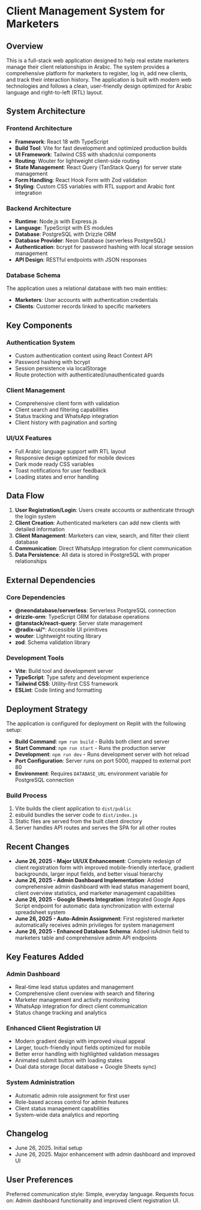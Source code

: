 # Client Management System for Marketers

## Overview

This is a full-stack web application designed to help real estate marketers manage their client relationships in Arabic. The system provides a comprehensive platform for marketers to register, log in, add new clients, and track their interaction history. The application is built with modern web technologies and follows a clean, user-friendly design optimized for Arabic language and right-to-left (RTL) layout.

## System Architecture

### Frontend Architecture
- **Framework**: React 18 with TypeScript
- **Build Tool**: Vite for fast development and optimized production builds
- **UI Framework**: Tailwind CSS with shadcn/ui components
- **Routing**: Wouter for lightweight client-side routing
- **State Management**: React Query (TanStack Query) for server state management
- **Form Handling**: React Hook Form with Zod validation
- **Styling**: Custom CSS variables with RTL support and Arabic font integration

### Backend Architecture
- **Runtime**: Node.js with Express.js
- **Language**: TypeScript with ES modules
- **Database**: PostgreSQL with Drizzle ORM
- **Database Provider**: Neon Database (serverless PostgreSQL)
- **Authentication**: bcrypt for password hashing with local storage session management
- **API Design**: RESTful endpoints with JSON responses

### Database Schema
The application uses a relational database with two main entities:
- **Marketers**: User accounts with authentication credentials
- **Clients**: Customer records linked to specific marketers

## Key Components

### Authentication System
- Custom authentication context using React Context API
- Password hashing with bcrypt
- Session persistence via localStorage
- Route protection with authenticated/unauthenticated guards

### Client Management
- Comprehensive client form with validation
- Client search and filtering capabilities
- Status tracking and WhatsApp integration
- Client history with pagination and sorting

### UI/UX Features
- Full Arabic language support with RTL layout
- Responsive design optimized for mobile devices
- Dark mode ready CSS variables
- Toast notifications for user feedback
- Loading states and error handling

## Data Flow

1. **User Registration/Login**: Users create accounts or authenticate through the login system
2. **Client Creation**: Authenticated marketers can add new clients with detailed information
3. **Client Management**: Marketers can view, search, and filter their client database
4. **Communication**: Direct WhatsApp integration for client communication
5. **Data Persistence**: All data is stored in PostgreSQL with proper relationships

## External Dependencies

### Core Dependencies
- **@neondatabase/serverless**: Serverless PostgreSQL connection
- **drizzle-orm**: TypeScript ORM for database operations
- **@tanstack/react-query**: Server state management
- **@radix-ui/***: Accessible UI primitives
- **wouter**: Lightweight routing library
- **zod**: Schema validation library

### Development Tools
- **Vite**: Build tool and development server
- **TypeScript**: Type safety and development experience
- **Tailwind CSS**: Utility-first CSS framework
- **ESLint**: Code linting and formatting

## Deployment Strategy

The application is configured for deployment on Replit with the following setup:
- **Build Command**: `npm run build` - Builds both client and server
- **Start Command**: `npm run start` - Runs the production server
- **Development**: `npm run dev` - Runs development server with hot reload
- **Port Configuration**: Server runs on port 5000, mapped to external port 80
- **Environment**: Requires `DATABASE_URL` environment variable for PostgreSQL connection

### Build Process
1. Vite builds the client application to `dist/public`
2. esbuild bundles the server code to `dist/index.js`
3. Static files are served from the built client directory
4. Server handles API routes and serves the SPA for all other routes

## Recent Changes
- **June 26, 2025 - Major UI/UX Enhancement**: Complete redesign of client registration form with improved mobile-friendly interface, gradient backgrounds, larger input fields, and better visual hierarchy
- **June 26, 2025 - Admin Dashboard Implementation**: Added comprehensive admin dashboard with lead status management board, client overview statistics, and marketer management capabilities
- **June 26, 2025 - Google Sheets Integration**: Integrated Google Apps Script endpoint for automatic data synchronization with external spreadsheet system
- **June 26, 2025 - Auto-Admin Assignment**: First registered marketer automatically receives admin privileges for system management
- **June 26, 2025 - Enhanced Database Schema**: Added isAdmin field to marketers table and comprehensive admin API endpoints

## Key Features Added
### Admin Dashboard
- Real-time lead status updates and management
- Comprehensive client overview with search and filtering
- Marketer management and activity monitoring
- WhatsApp integration for direct client communication
- Status change tracking and analytics

### Enhanced Client Registration UI
- Modern gradient design with improved visual appeal
- Larger, touch-friendly input fields optimized for mobile
- Better error handling with highlighted validation messages
- Animated submit button with loading states
- Dual data storage (local database + Google Sheets sync)

### System Administration
- Automatic admin role assignment for first user
- Role-based access control for admin features
- Client status management capabilities
- System-wide data analytics and reporting

## Changelog
- June 26, 2025. Initial setup
- June 26, 2025. Major enhancement with admin dashboard and improved UI

## User Preferences

Preferred communication style: Simple, everyday language.
Requests focus on: Admin dashboard functionality and improved client registration UI.
